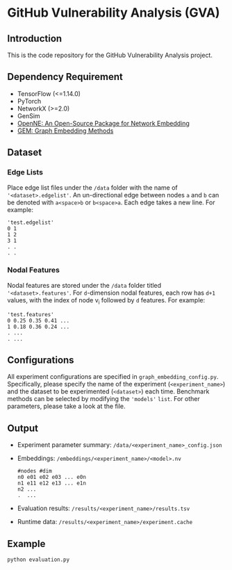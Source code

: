 # GitHub Vulnerability Analysis (GVA)

## Introduction

This is the code repository for the GitHub Vulnerability Analysis project.

## Dependency Requirement

+ TensorFlow (<=1.14.0)
+ PyTorch
+ NetworkX (>=2.0)
+ GenSim
+ [OpenNE: An Open-Source Package for Network Embedding](https://github.com/thunlp/OpenNE)
+ [GEM: Graph Embedding Methods](https://github.com/palash1992/GEM)

## Dataset

### Edge Lists

Place edge list files under the `/data` folder with the name of `'<dataset>.edgelist'`. An un-directional edge between nodes `a` and `b` can be denoted with `a<space>b` or `b<space>a`. Each edge takes a new line. For example:

```text
'test.edgelist'
0 1  
1 2  
3 1  
. .
. .
```

### Nodal Features

Nodal features are stored under the `/data` folder titled `'<dataset>.features'`. For `d`-dimension nodal features, each row has `d+1` values, with the index of node v<sub>i</sub> followed by `d` features. For example:

```text
'test.features'
0 0.25 0.35 0.41 ...
1 0.18 0.36 0.24 ...
. ...
. ...
```

## Configurations

All experiment configurations are specified in `graph_embedding_config.py`. Specifically, please specify the name of the experiment (`<experiment_name>`) and the dataset to be experimented (`<dataset>`) each time. Benchmark methods can be selected by modifying the `'models'` `list`. For other parameters, please take a look at the file.

## Output

+ Experiment parameter summary: `/data/<experiment_name>_config.json`
+ Embeddings: `/embeddings/<experiment_name>/<model>.nv`  

    ```text
    #nodes #dim
    n0 e01 e02 e03 ... e0n
    n1 e11 e12 e13 ... e1n
    n2 ...
    .  ...
    ```

+ Evaluation results: `/results/<experiment_name>/results.tsv`
+ Runtime data: `/results/<experiment_name>/experiment.cache`

## Example

`python evaluation.py`
